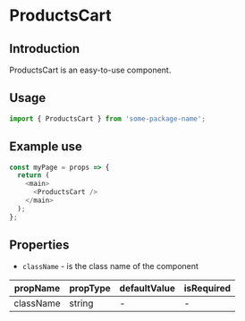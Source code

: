 # ProductsCart

<!-- STORY -->

## Introduction

ProductsCart is an easy-to-use component.

## Usage

```javascript
import { ProductsCart } from 'some-package-name';
```

## Example use

```javascript
const myPage = props => {
  return (
    <main>
      <ProductsCart />
    </main>
  );
};
```

## Properties

- `className` - is the class name of the component

| propName  | propType | defaultValue | isRequired |
| --------- | -------- | ------------ | ---------- |
| className | string   | -            | -          |
